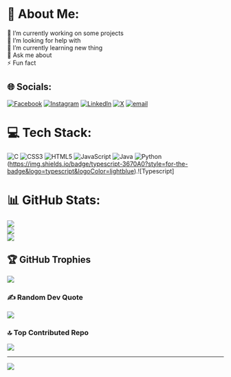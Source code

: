# 💫 About Me:
🔭 I’m currently working on some projects<br>🤝 I’m looking for help with<br>🌱 I’m currently learning new thing<br>💬 Ask me about<br>⚡ Fun fact


## 🌐 Socials:
[![Facebook](https://img.shields.io/badge/Facebook-%231877F2.svg?logo=Facebook&logoColor=white)](https://facebook.com/sumitlohar) [![Instagram](https://img.shields.io/badge/Instagram-%23E4405F.svg?logo=Instagram&logoColor=white)](https://instagram.com/s_lohar74) [![LinkedIn](https://img.shields.io/badge/LinkedIn-%230077B5.svg?logo=linkedin&logoColor=white)](https://linkedin.com/in/mithilesh-lohar) [![X](https://img.shields.io/badge/X-black.svg?logo=X&logoColor=white)](https://x.com/s_lohar74) [![email](https://img.shields.io/badge/Email-D14836?logo=gmail&logoColor=white)](mailto:sumitlohar7415@gmail.com) 

# 💻 Tech Stack:
![C](https://img.shields.io/badge/c-%2300599C.svg?style=for-the-badge&logo=c&logoColor=white) ![CSS3](https://img.shields.io/badge/css3-%231572B6.svg?style=for-the-badge&logo=css3&logoColor=white) ![HTML5](https://img.shields.io/badge/html5-%23E34F26.svg?style=for-the-badge&logo=html5&logoColor=white) ![JavaScript](https://img.shields.io/badge/javascript-%23323330.svg?style=for-the-badge&logo=javascript&logoColor=%23F7DF1E) ![Java](https://img.shields.io/badge/java-%23ED8B00.svg?style=for-the-badge&logo=openjdk&logoColor=white) ![Python](https://img.shields.io/badge/python-3670A0?style=for-the-badge&logo=python&logoColor=ffdd54)
(https://img.shields.io/badge/typescript-3670A0?style=for-the-badge&logo=typescript&logoColor=lightblue).![Typescript]
# 📊 GitHub Stats:
![](https://github-readme-stats.vercel.app/api?username=mithlohar144&theme=dark&hide_border=false&include_all_commits=true&count_private=true)<br/>
![](https://github-readme-streak-stats.herokuapp.com/?user=mithlohar144&theme=dark&hide_border=false)<br/>
![](https://github-readme-stats.vercel.app/api/top-langs/?username=mithlohar144&theme=dark&hide_border=false&include_all_commits=true&count_private=true&layout=compact)

## 🏆 GitHub Trophies
![](https://github-profile-trophy.vercel.app/?username=mithlohar144&theme=radical&no-frame=false&no-bg=false&margin-w=4)

### ✍️ Random Dev Quote
![](https://quotes-github-readme.vercel.app/api?type=horizontal&theme=radical)

### 🔝 Top Contributed Repo
![](https://github-contributor-stats.vercel.app/api?username=mithlohar144&limit=5&theme=onedark&combine_all_yearly_contributions=true)

---
[![](https://visitcount.itsvg.in/api?id=mithlohar144&icon=2&color=0)](https://visitcount.itsvg.in)

<!-- Proudly created with GPRM ( https://gprm.itsvg.in ) -->

